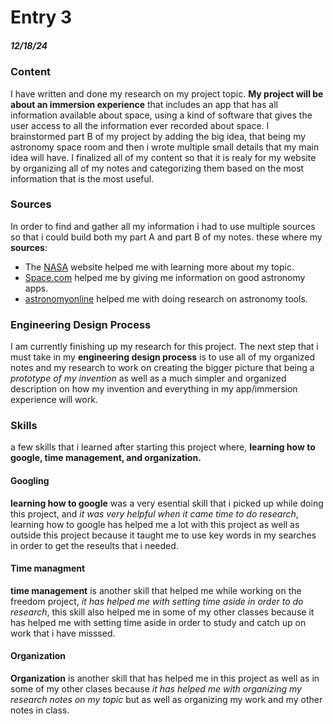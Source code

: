 # Entry 3
##### 12/18/24

 ### Content 
I have written and done my research on my project topic. **My project will be about an immersion experience** that includes an app that has all information available about space, using a kind of software that gives the user access to all the information ever recorded about space. I brainstormed part B of my project by adding the big idea, that being my astronomy space room and then i wrote multiple small details that my main idea will have. I finalized all of my content so that it is realy for my website by organizing all of my notes and categorizing them based on the most information that is the most useful.

 ### Sources 
In order to find and gather all my information i had to use multiple sources so that i could build both my part A and part B of my notes. these where my **sources**:
* The [NASA](nasa.gov) website helped me with learning more about my topic.
* [Space.com](https://www.space.com/best-stargazing-apps) helped me by giving me information on good astronomy apps.
* [astronomyonline](https://astronomyonline.org/AstronomySoftware.asp) helped me with doing research on astronomy tools.

### Engineering Design Process
I am currently finishing up my research for this project. The next step that i must take in my **engineering design process** is to use all of my organized notes and my research to work on creating the bigger picture that being a _prototype of my invention_ as well as a much simpler and organized description on how my invention and everything in my app/immersion experience will work.

### Skills 
a few skills that i learned after starting this project where, **learning how to google, time management, and organization.**

#### Googling
**learning how to google** was a very esential skill that i picked up while doing this project, and _it was very helpful when it came time to do research_, learning how to google has helped me a lot with this project as well as outside this project because it taught me to use key words in my searches in order to get the reseults that i needed.

#### Time managment
**time management** is another skill that helped me while working on the freedom project, _it has helped me with setting time aside in order to do research_, this skill also helped me in some of my other classes because it has helped me with setting time aside in order to study and catch up on work that i have misssed.

#### Organization
**Organization** is another skill that has helped me in this project as well as in some of my other clases because _it has helped me with organizing my research notes on my topic_ but as well as organizing my work and my other notes in class. 

